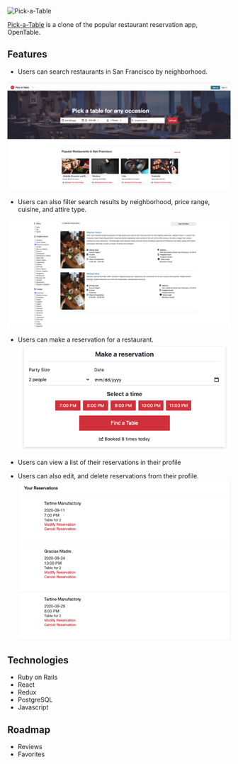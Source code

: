
![Pick-a-Table](https://raw.githubusercontent.com/Vanchen07/Pick-a-Table/master/app/assets/images/logo.png)

[Pick-a-Table](https://pick-a-table.herokuapp.com/#/) is a clone of the popular restaurant reservation app, OpenTable. 

## Features

* Users can search restaurants in San Francisco by neighborhood. 

![Main](app/assets/images/main.png)

* Users can also filter search results by neighborhood, price range, cuisine, and attire type. 

![Filters](app/assets/images/filters.png)

* Users can make a reservation for a restaurant.
![Reserve](app/assets/images/reserve.png)

* Users can view a list of their reservations in their profile
* Users can also edit, and delete reservations from their profile.
![Reservations](app/assets/images/reservations.png)

## Technologies
* Ruby on Rails
* React
* Redux
* PostgreSQL
* Javascript

## Roadmap
* Reviews
* Favorites